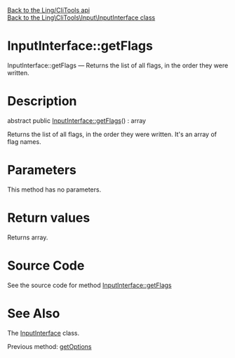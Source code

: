 [Back to the Ling/CliTools api](https://github.com/lingtalfi/CliTools/blob/master/doc/api/Ling/CliTools.md)<br>
[Back to the Ling\CliTools\Input\InputInterface class](https://github.com/lingtalfi/CliTools/blob/master/doc/api/Ling/CliTools/Input/InputInterface.md)


InputInterface::getFlags
================



InputInterface::getFlags — Returns the list of all flags, in the order they were written.




Description
================


abstract public [InputInterface::getFlags](https://github.com/lingtalfi/CliTools/blob/master/doc/api/Ling/CliTools/Input/InputInterface/getFlags.md)() : array




Returns the list of all flags, in the order they were written.
It's an array of flag names.




Parameters
================

This method has no parameters.


Return values
================

Returns array.








Source Code
===========
See the source code for method [InputInterface::getFlags](https://github.com/lingtalfi/CliTools/blob/master/Input/InputInterface.php#L72-L72)


See Also
================

The [InputInterface](https://github.com/lingtalfi/CliTools/blob/master/doc/api/Ling/CliTools/Input/InputInterface.md) class.

Previous method: [getOptions](https://github.com/lingtalfi/CliTools/blob/master/doc/api/Ling/CliTools/Input/InputInterface/getOptions.md)<br>

